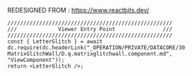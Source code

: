 





REDESIGNED FROM : https://www.reactbits.dev/


```datacorejsx
////////////////////////////////////////////////////
///             Viewer Entry Point               ///
////////////////////////////////////////////////////
const { LetterGlitch } = await dc.require(dc.headerLink("_OPERATION/PRIVATE/DATACORE/30 MatrixGlitchWall/D.q.matrixglitchwall.component.md", "ViewComponent"));
return <LetterGlitch />;

```

